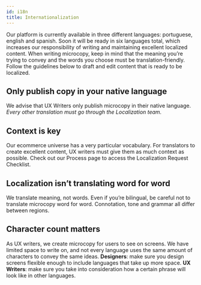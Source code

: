 ```yaml
---
id: i18n
title: Internationalization
---
```


Our platform is currently available in three different languages: portuguese, english and spanish. Soon it will be ready in six languages total, which increases our responsibility of writing and maintaining excellent localized content. When writing microcopy, keep in mind that the meaning you’re trying to convey and the words you choose must be translation-friendly. Follow the guidelines below to draft and edit content that is ready to be localized. 


## Only publish copy in your native language
We advise that UX Writers only publish microcopy in their native language. *Every other translation must go through the Localization team.*


## Context is key
Our ecommerce universe has a very particular vocabulary. For translators to create excellent content, UX writers must give them as much context as possible. 
Check out our Process page to access the Localization Request Checklist. 


## Localization isn’t translating word for word
We translate meaning, not words. Even if you’re bilingual, be careful not to translate microcopy word for word. Connotation, tone and grammar all differ between regions. 


## Character count matters
As UX writers, we create microcopy for users to see on screens. We have limited space to write on, and not every language uses the same amount of characters to convey the same ideas. 
**Designers**: make sure you design screens flexible enough to include languages that take up more space.
**UX Writers**: make sure you take into consideration how a certain phrase will look like in other languages. 

